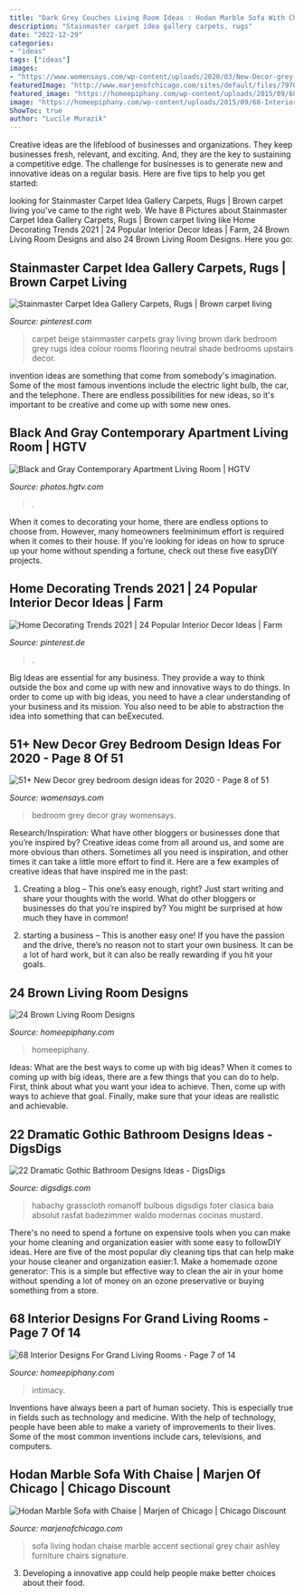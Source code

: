 ```yaml
---
title: "Dark Grey Couches Living Room Ideas : Hodan Marble Sofa With Chaise"
description: "Stainmaster carpet idea gallery carpets, rugs"
date: "2022-12-29"
categories:
- "ideas"
tags: ["ideas"]
images:
- "https://www.womensays.com/wp-content/uploads/2020/03/New-Decor-grey-bedroom-design-ideas-for-2020-6.jpg"
featuredImage: "http://www.marjenofchicago.com/sites/default/files/79700-18-21-11-T-C.jpg"
featured_image: "https://homeepiphany.com/wp-content/uploads/2015/09/68-Interior-Designs-For-Grand-Living-Rooms-30.jpg"
image: "https://homeepiphany.com/wp-content/uploads/2015/09/68-Interior-Designs-For-Grand-Living-Rooms-30.jpg"
ShowToc: true
author: "Lucile Murazik"
---
```



Creative ideas are the lifeblood of businesses and organizations. They keep businesses fresh, relevant, and exciting. And, they are the key to sustaining a competitive edge. The challenge for businesses is to generate new and innovative ideas on a regular basis. Here are five tips to help you get started:

	

		
looking for Stainmaster Carpet Idea Gallery Carpets, Rugs | Brown carpet living you've came to the right web. We have 8 Pictures about Stainmaster Carpet Idea Gallery Carpets, Rugs | Brown carpet living like Home Decorating Trends 2021 | 24 Popular Interior Decor Ideas | Farm, 24 Brown Living Room Designs and also 24 Brown Living Room Designs. Here you go:
		
    
## Stainmaster Carpet Idea Gallery Carpets, Rugs | Brown Carpet Living

<img loading=lazy src="https://i.pinimg.com/736x/05/d4/03/05d40325284942a0f249701853bb9ce5--dark-carpet-beige-carpet.jpg" onerror="this.onerror=null;this.src='https://tse4.mm.bing.net/th?id=OIP.FjS3z7-l7z6PuJSlBqHeQAHaJ3&amp;pid=15.1';" alt="Stainmaster Carpet Idea Gallery Carpets, Rugs | Brown carpet living">

_Source: pinterest.com_

>carpet beige stainmaster carpets gray living brown dark bedroom grey rugs idea colour rooms flooring neutral shade bedrooms upstairs decor. 

	

invention ideas are something that come from somebody's imagination. Some of the most famous inventions include the electric light bulb, the car, and the telephone. There are endless possibilities for new ideas, so it's important to be creative and come up with some new ones.

    
## Black And Gray Contemporary Apartment Living Room | HGTV

<img loading=lazy src="https://hgtvhome.sndimg.com/content/dam/images/hgtv/fullset/2014/5/23/0/DP_Preston-Lee-gray-contemporary-masculine-living-room_h.jpg.rend.hgtvcom.616.462.suffix/1401383322119.jpeg" onerror="this.onerror=null;this.src='https://tse4.mm.bing.net/th?id=OIP.05Er5h9aLOug4VRzVld4MQHaFj&amp;pid=15.1';" alt="Black and Gray Contemporary Apartment Living Room | HGTV">

_Source: photos.hgtv.com_

>. 

	

When it comes to decorating your home, there are endless options to choose from. However, many homeowners feelminimum effort is required when it comes to their house. If you're looking for ideas on how to spruce up your home without spending a fortune, check out these five easyDIY projects.

    
## Home Decorating Trends 2021 | 24 Popular Interior Decor Ideas | Farm

<img loading=lazy src="https://i.pinimg.com/736x/b4/f0/e7/b4f0e76e1d7532455d87c9e764eceb0a.jpg" onerror="this.onerror=null;this.src='https://tse3.mm.bing.net/th?id=OIP.fRuxgh09h0LS1VfhVl4OCgHaJ3&amp;pid=15.1';" alt="Home Decorating Trends 2021 | 24 Popular Interior Decor Ideas | Farm">

_Source: pinterest.de_

>. 

	

Big Ideas are essential for any business. They provide a way to think outside the box and come up with new and innovative ways to do things. In order to come up with big ideas, you need to have a clear understanding of your business and its mission. You also need to be able to abstraction the idea into something that can beExecuted.

    
## 51+ New Decor Grey Bedroom Design Ideas For 2020 - Page 8 Of 51

<img loading=lazy src="https://www.womensays.com/wp-content/uploads/2020/03/New-Decor-grey-bedroom-design-ideas-for-2020-6.jpg" onerror="this.onerror=null;this.src='https://tse3.mm.bing.net/th?id=OIP.9PGA-LQz8hlvIoHYyi1WxQHaLH&amp;pid=15.1';" alt="51+ New Decor grey bedroom design ideas for 2020 - Page 8 of 51">

_Source: womensays.com_

>bedroom grey decor gray womensays. 

	

Research/Inspiration: What have other bloggers or businesses done that you’re inspired by?
Creative ideas come from all around us, and some are more obvious than others. Sometimes all you need is inspiration, and other times it can take a little more effort to find it. Here are a few examples of creative ideas that have inspired me in the past: 
1. Creating a blog – This one’s easy enough, right? Just start writing and share your thoughts with the world. What do other bloggers or businesses do that you’re inspired by? You might be surprised at how much they have in common! 

2. starting a business – This is another easy one! If you have the passion and the drive, there’s no reason not to start your own business. It can be a lot of hard work, but it can also be really rewarding if you hit your goals.

    
## 24 Brown Living Room Designs

<img loading=lazy src="https://homeepiphany.com/wp-content/uploads/2015/12/24-Brown-Living-Room-Designs-3.jpg" onerror="this.onerror=null;this.src='https://tse2.mm.bing.net/th?id=OIP.XYWTu8R4kZZpy3do-fcH7AHaE8&amp;pid=15.1';" alt="24 Brown Living Room Designs">

_Source: homeepiphany.com_

>homeepiphany. 

	

Ideas: What are the best ways to come up with big ideas?
When it comes to coming up with big ideas, there are a few things that you can do to help. First, think about what you want your idea to achieve. Then, come up with ways to achieve that goal. Finally, make sure that your ideas are realistic and achievable.

    
## 22 Dramatic Gothic Bathroom Designs Ideas - DigsDigs

<img loading=lazy src="https://www.digsdigs.com/photos/dramatic-gothic-bathroom-design-ideas-23.jpg" onerror="this.onerror=null;this.src='https://tse1.mm.bing.net/th?id=OIP.XLKjY9Gu7ccm544DqGdFbgHaJ4&amp;pid=15.1';" alt="22 Dramatic Gothic Bathroom Designs Ideas - DigsDigs">

_Source: digsdigs.com_

>habachy grasscloth romanoff bulbous digsdigs foter clasica baia absolut rasfat badezimmer waldo modernas cocinas mustard. 

	

There's no need to spend a fortune on expensive tools when you can make your home cleaning and organization easier with some easy to followDIY ideas. Here are five of the most popular diy cleaning tips that can help make your house cleaner and organization easier:1. Make a homemade ozone generator: This is a simple but effective way to clean the air in your home without spending a lot of money on an ozone preservative or buying something from a store.

    
## 68 Interior Designs For Grand Living Rooms - Page 7 Of 14

<img loading=lazy src="https://homeepiphany.com/wp-content/uploads/2015/09/68-Interior-Designs-For-Grand-Living-Rooms-30.jpg" onerror="this.onerror=null;this.src='https://tse4.mm.bing.net/th?id=OIP.ADEF6mVf3l0EcjJQC_GI_QHaE7&amp;pid=15.1';" alt="68 Interior Designs For Grand Living Rooms - Page 7 of 14">

_Source: homeepiphany.com_

>intimacy. 

	

Inventions have always been a part of human society. This is especially true in fields such as technology and medicine. With the help of technology, people have been able to make a variety of improvements to their lives. Some of the most common inventions include cars, televisions, and computers.

    
## Hodan Marble Sofa With Chaise | Marjen Of Chicago | Chicago Discount

<img loading=lazy src="http://www.marjenofchicago.com/sites/default/files/79700-18-21-11-T-C.jpg" onerror="this.onerror=null;this.src='https://tse4.mm.bing.net/th?id=OIP.dspQwRbOtvH-um-l6Zc44AHaF7&amp;pid=15.1';" alt="Hodan Marble Sofa with Chaise | Marjen of Chicago | Chicago Discount">

_Source: marjenofchicago.com_

>sofa living hodan chaise marble accent sectional grey chair ashley furniture chairs signature. 

	

3. Developing a innovative app could help people make better choices about their food.

